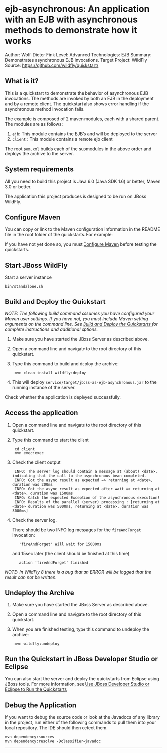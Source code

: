 ejb-asynchronous:  An application with an EJB with asynchronous methods to demonstrate how it works
======================================================
Author: Wolf-Dieter Fink
Level: Advanced
Technologies: EJB 
Summary: Demonstrates asynchronous EJB invocations.
Target Project: WildFly
Source: <https://github.com/wildfly/quickstart/>

What is it?
-----------

This is a quickstart to demonstrate the behavior of asynchronous EJB invocations. The methods are invoked by both an EJB in the deployment and by a remote client. The quickstart also shows error handling if the asynchronous method invocation fails.

The example is composed of 2 maven modules, each with a shared parent. The modules are as follows:

1. `ejb`: This module contains the EJB's and will be deployed to the server
2. `client` : This module contains a remote ejb client

The root `pom.xml` builds each of the submodules in the above order and deploys the archive to the server.


System requirements
-------------------

All you need to build this project is Java 6.0 (Java SDK 1.6) or better, Maven 3.0 or better.

The application this project produces is designed to be run on JBoss WildFly.

 
Configure Maven
---------------

You can copy or link to the Maven configuration information in the README file in the root folder of the quickstarts. For example:

If you have not yet done so, you must [Configure Maven](../README.md#mavenconfiguration) before testing the quickstarts.


Start JBoss WildFly
-------------------------

Start a server instance

    bin/standalone.sh

Build and Deploy the Quickstart
-------------------------

_NOTE: The following build command assumes you have configured your Maven user settings. If you have not, you must include Maven setting arguments on the command line. See [Build and Deploy the Quickstarts](../README.md#buildanddeploy) for complete instructions and additional options._

1. Make sure you have started the JBoss Server as described above.
2. Open a command line and navigate to the root directory of this quickstart.
3. Type this command to build and deploy the archive:

        mvn clean install wildfly:deploy
4. This will deploy `service/target/jboss-as-ejb-asynchronous.jar` to the running instance of the server.
 
Check whether the application is deployed successfully.


Access the application
---------------------

1. Open a command line and navigate to the root directory of this quickstart.
2. Type this command to start the client

        cd client
        mvn exec:exec
3. Check the client output

        INFO: The server log should contain a message at (about) <date>, indicating that the call to the asynchronous bean completed.
        INFO: Got the async result as expected => returning at <date>, duration was 200ms
        INFO: Got the async result as expected after wait => returning at <date>, duration was 1500ms
        INFO: Catch the expected Exception of the asynchronous execution!
        INFO: Results of the parallel (server) processing : [returning at <date> duration was 5000ms, returning at <date>, duration was 3000ms]

4. Check the server log. 

    There should be two INFO log messages for the `fireAndForget` invocation:

          'fireAndForget' Will wait for 15000ms

    and 15sec later (the client should be finished at this time)

          action 'fireAndForget' finished

_NOTE: In WildFly 8 there is a bug that an ERROR will be logged that the result can not be written._


Undeploy the Archive
--------------------

1. Make sure you have started the JBoss Server as described above.
2. Open a command line and navigate to the root directory of this quickstart.
3. When you are finished testing, type this command to undeploy the archive:

        mvn wildfly:undeploy


Run the Quickstart in JBoss Developer Studio or Eclipse
-------------------------------------
You can also start the server and deploy the quickstarts from Eclipse using JBoss tools. For more information, see [Use JBoss Developer Studio or Eclipse to Run the Quickstarts](../README.md#useeclipse) 

Debug the Application
------------------------------------

If you want to debug the source code or look at the Javadocs of any library in the project, run either of the following commands to pull them into your local repository. The IDE should then detect them.

    mvn dependency:sources
    mvn dependency:resolve -Dclassifier=javadoc

------------------------------------
